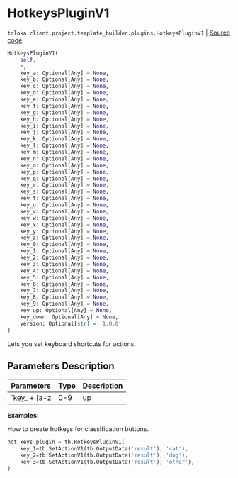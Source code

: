 # HotkeysPluginV1
`toloka.client.project.template_builder.plugins.HotkeysPluginV1` | [Source code](https://github.com/Toloka/toloka-kit/blob/v1.1.0.post1/src/client/project/template_builder/plugins.py#L79)

```python
HotkeysPluginV1(
    self,
    *,
    key_a: Optional[Any] = None,
    key_b: Optional[Any] = None,
    key_c: Optional[Any] = None,
    key_d: Optional[Any] = None,
    key_e: Optional[Any] = None,
    key_f: Optional[Any] = None,
    key_g: Optional[Any] = None,
    key_h: Optional[Any] = None,
    key_i: Optional[Any] = None,
    key_j: Optional[Any] = None,
    key_k: Optional[Any] = None,
    key_l: Optional[Any] = None,
    key_m: Optional[Any] = None,
    key_n: Optional[Any] = None,
    key_o: Optional[Any] = None,
    key_p: Optional[Any] = None,
    key_q: Optional[Any] = None,
    key_r: Optional[Any] = None,
    key_s: Optional[Any] = None,
    key_t: Optional[Any] = None,
    key_u: Optional[Any] = None,
    key_v: Optional[Any] = None,
    key_w: Optional[Any] = None,
    key_x: Optional[Any] = None,
    key_y: Optional[Any] = None,
    key_z: Optional[Any] = None,
    key_0: Optional[Any] = None,
    key_1: Optional[Any] = None,
    key_2: Optional[Any] = None,
    key_3: Optional[Any] = None,
    key_4: Optional[Any] = None,
    key_5: Optional[Any] = None,
    key_6: Optional[Any] = None,
    key_7: Optional[Any] = None,
    key_8: Optional[Any] = None,
    key_9: Optional[Any] = None,
    key_up: Optional[Any] = None,
    key_down: Optional[Any] = None,
    version: Optional[str] = '1.0.0'
)
```

Lets you set keyboard shortcuts for actions.

## Parameters Description

| Parameters | Type | Description |
| :----------| :----| :-----------|
`key_ + [a-z|0-9|up|down]`|**-**|<p>An action that is triggered when you press the specified keyboard key. The keyboard shortcut is set in the key, and the action is specified in the value</p>

**Examples:**

How to create hotkeys for classification buttons.

```python
hot_keys_plugin = tb.HotkeysPluginV1(
    key_1=tb.SetActionV1(tb.OutputData('result'), 'cat'),
    key_2=tb.SetActionV1(tb.OutputData('result'), 'dog'),
    key_3=tb.SetActionV1(tb.OutputData('result'), 'other'),
)
```
